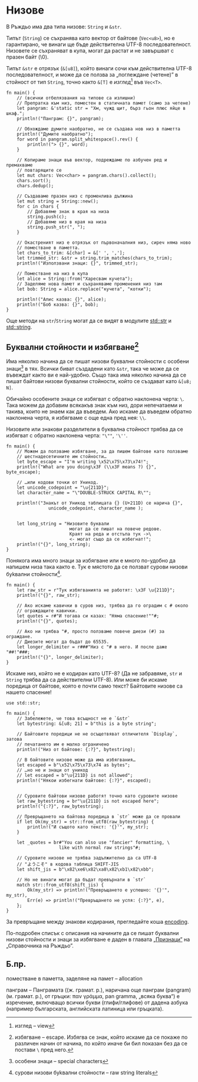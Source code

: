 #  Низове

В Ръждьо има два типа низове: `String` и `&str`.

Типът (`String`) се съхранява като вектор от байтове (`Vec<u8>`), но е
гарантирано, че винаги ще бъде действителна UTF-8 последователност. Низовете се
съхраняват в купа, могат да растат и не завършват с празен байт (\0).

Типът `&str` е отрязък (`&[u8]`), който винаги сочи към действителна UTF-8
последователност, и може да се ползва за „поглеждане (четене)” в стойност от тип
`String`, точно както `&[T]` е _изглед_[^view] във `Vec<T>`.

```rust,editable
fn main() {
    // (всички отбелязвания на типове са излишни)
    // Препратка към низ, поместен в статичната памет (само за четене)
    let pangram: &'static str = "Хм, чужд щит, бърз гьон плюс яйце в шкаф.";
    println!("Панграм: {}", pangram);

    // Обхождаме думите наобратно, не се създава нов низ в паметта
    println!("Думите наобратно");
    for word in pangram.split_whitespace().rev() {
        println!("> {}", word);
    }

    // Копираме знаци във вектор, подреждаме по азбучен ред и премахваме
    // повтарящите се
    let mut chars: Vec<char> = pangram.chars().collect();
    chars.sort();
    chars.dedup();

    // Създаваме празен низ с променлива дължина
    let mut string = String::new();
    for c in chars {
        // Добавяме знак в края на низа
        string.push(c);
        // Добавяме низ в края на низа
        string.push_str(", ");
    }

    // Окастреният низ е отрязък от първоначалния низ, сиреч няма ново
    // поместване в паметта.
    let chars_to_trim: &[char] = &[' ', ','];
    let trimmed_str: &str = string.trim_matches(chars_to_trim);
    println!("Използвани знаци: {}", trimmed_str);

    // Поместване на низ в купа
    let alice = String::from("Харесвам кучета");
    // Заделяме нова памет и съхраняваме променения низ там
    let bob: String = alice.replace("кучета", "котки");

    println!("Алис казва: {}", alice);
    println!("Боб казва: {}", bob);
}
```

Още методи на `str`/`String` могат да се видят в модулите [std::str][str] и
[std::string][string].

## Буквални стойности и избягване[^escape]

Има няколко начина да се пишат низови буквални стойности с особени
знаци[^spec_chars] в тях. Всички биват създадени като `&str`, така че може да
се въвеждат както ви е най-удобно. Също така има няколко начина да се пишат
байтови низови буквални стойности, който се създават като `&[u8; N]`.

Обичайно особените знаци се избягват с обратно наклонена черта: `\`. Така можем
да добавим всякакъв знак към низ, дори непечатаеми и такива, които не знаем как
да въведем. Ако искаме да въведем обратно наклонена черта, я избягваме с още
една пред нея: `\\`.

Низовите или знакови разделители в буквална стойност трябва да се избягват с
обратно наклонена черта: `"\""`, `'\''`.

```rust,editable
fn main() {
    // Можем да ползваме избягване, за да пишем байтове като ползваме
    // шестнадесетичните им стойности…
    let byte_escape = "I'm writing \x52\x75\x73\x74!";
    println!("What are you doing\x3F (\\x3F means ?) {}", byte_escape);

    // …или кодови точки от Уникод.
    let unicode_codepoint = "\u{211D}";
    let character_name = "\"DOUBLE-STRUCK CAPITAL R\"";

    println!("Знакът от Уникод таблицата {} (U+211D) се нарича {}",
                unicode_codepoint, character_name );


    let long_string = "Низовите буквали
                        могат да се пишат на повече редове.
                        Краят на реда и отстъпа тук ->\
                        <- могат също да се избегнат!";
    println!("{}", long_string);
}
```

Понякога има много знаци за избягване или е много по-удобно да напишем низа
така както е. Тук е мястото да се ползват сурови низови буkвални
стойности[^raw_str].

```rust, editable
fn main() {
    let raw_str = r"Тук избягванията не работят: \x3F \u{211D}";
    println!("{}", raw_str);

    // Ако искаме кавички в суров низ, трябва да го оградим с # около
    // ограждащите кавички.
    let quotes = r#"И тогава си казах: "Няма спасение!""#;
    println!("{}", quotes);

    // Ако ни трябва "#, просто ползваме повече диези (#) за ограждане.
    // Диезите могат да бъдат до 65535.
    let longer_delimiter = r###"Низ с "# в него. И после даже "##!"###;
    println!("{}", longer_delimiter);
}
```

Искаме низ, който не е кодиран като UTF-8? (Да не забравяме, `str` и `String`
трябва да са действителни UTF-8). Или може би искаме поредица от байтове, която
е почти само текст? Байтовите низове са нашето спасение!

```rust, editable
use std::str;

fn main() {
    // Забележете, че това всъщност не е `&str`
    let bytestring: &[u8; 21] = b"this is a byte string";

    // Байтовите поредици не не осъщетвяват отличителя `Display`, затова
    // печатането им е малко ограничено
    println!("Низ от байтове: {:?}", bytestring);

    // В байтовите низове може да има избягвания…
    let escaped = b"\x52\x75\x73\x74 as bytes";
    // …но не и знаци от уникод
    // let escaped = b"\u{211D} is not allowed";
    println!("Някои избегнати байтове: {:?}", escaped);


    // Суровите байтови низове работят точно като суровите низове
    let raw_bytestring = br"\u{211D} is not escaped here";
    println!("{:?}", raw_bytestring);

    // Превръщането на байтова поредица в `str` може да се провали
    if let Ok(my_str) = str::from_utf8(raw_bytestring) {
        println!("И същото като текст: '{}'", my_str);
    }

    let _quotes = br#"You can also use "fancier" formatting, \
                    like with normal raw strings"#;

    // Суровите низове не трябва задължително да са UTF-8
    // "ようこそ" в кодова таблица SHIFT-JIS
    let shift_jis = b"\x82\xe6\x82\xa8\x82\xb1\x82\xbb";

    // Но не винаги могат да бъдат превърнати в `str`
    match str::from_utf8(shift_jis) {
        Ok(my_str) => println!("Превръщането е успешно: '{}'", my_str),
        Err(e) => println!("Превръщането не успя: {:?}", e),
    };
}
```

За превръщане между знакови кодирания, прегледайте коша
[encoding][encoding-crate].

По-подробен списък с описания на начините  да се пишат буквални низови
стойности и знаци за избягване е даден в главата [„Признаци”][tokens]  на
„Справочника на Ръждьо”.


## Б.пр.

[^view]: изглед – view

[^spec_chars]: особени знаци – special characters

[^escape]: избягване – escape. Избягва се знак, който искаме да се покаже по
  различен начин от начина, по който иначе би бил показан без да се постави `\`
  пред него.

[^raw_str]: сурови низови буkвални стойности – raw string literals

поместване в паметта, заделяне на памет – allocation

панграм – Панграмата ((ж. грамат. р.), наричана още панграм (pangram) (м. грамат. р.), от
гръцки: παν γράμμα, pan gramma, „всяка буква“) е изречение, включващо всички
букви (глифи/глифове) от дадена азбука (например българската, английската
латиница или гръцката).

[str]: https://doc.rust-lang.org/std/str/
[string]: https://doc.rust-lang.org/std/string/
[tokens]: https://doc.rust-lang.org/reference/tokens.html
[encoding-crate]: https://crates.io/crates/encoding
